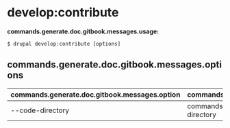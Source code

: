 # develop:contribute


**commands.generate.doc.gitbook.messages.usage:**
```
$ drupal develop:contribute [options]
```

## commands.generate.doc.gitbook.messages.options
commands.generate.doc.gitbook.messages.option | commands.generate.doc.gitbook.messages.details
-------|-------------
--code-directory | commands.develop.contribute.options.code-directory
